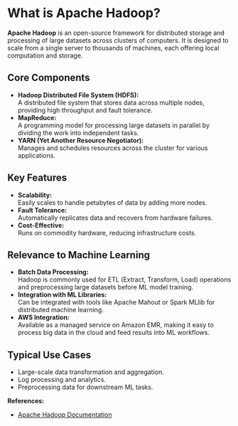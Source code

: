 # What is Apache Hadoop?

**Apache Hadoop** is an open-source framework for distributed storage and processing of large datasets across clusters of computers. It is designed to scale from a single server to thousands of machines, each offering local computation and storage.

## Core Components

- **Hadoop Distributed File System (HDFS):**  
  A distributed file system that stores data across multiple nodes, providing high throughput and fault tolerance.
- **MapReduce:**  
  A programming model for processing large datasets in parallel by dividing the work into independent tasks.
- **YARN (Yet Another Resource Negotiator):**  
  Manages and schedules resources across the cluster for various applications.

## Key Features

- **Scalability:**  
  Easily scales to handle petabytes of data by adding more nodes.
- **Fault Tolerance:**  
  Automatically replicates data and recovers from hardware failures.
- **Cost-Effective:**  
  Runs on commodity hardware, reducing infrastructure costs.

## Relevance to Machine Learning

- **Batch Data Processing:**  
  Hadoop is commonly used for ETL (Extract, Transform, Load) operations and preprocessing large datasets before ML model training.
- **Integration with ML Libraries:**  
  Can be integrated with tools like Apache Mahout or Spark MLlib for distributed machine learning.
- **AWS Integration:**  
  Available as a managed service on Amazon EMR, making it easy to process big data in the cloud and feed results into ML workflows.

## Typical Use Cases

- Large-scale data transformation and aggregation.
- Log processing and analytics.
- Preprocessing data for downstream ML tasks.

**References:**  
- [Apache Hadoop Documentation](https://hadoop.apache.org/)
